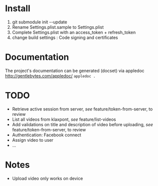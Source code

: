 # Install #

1. git submodule init --update
2. Rename Settings.plist.sample to Settings.plist
3. Complete Settings.plist with an access_token + refresh_token
4. change build settings : Code signing and certificates

# Documentation #

The project's documentation can be generated (docset) via appledoc http://gentlebytes.com/appledoc/
```appledoc .```

# TODO #

* Retrieve active session from server, _see_ feature/token-from-server, to review
* List all videos from klaxpont, _see_ feature/list-videos
* Add validations on title and description of video before uploading, _see_ feature/token-from-server, to review
* Authentication: Facebook connect
* Assign video to user
* ...
 
# Notes #
* Upload video only works on device
